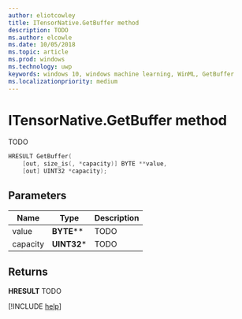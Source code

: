 ```yaml
---
author: eliotcowley
title: ITensorNative.GetBuffer method
description: TODO
ms.author: elcowle
ms.date: 10/05/2018
ms.topic: article
ms.prod: windows
ms.technology: uwp
keywords: windows 10, windows machine learning, WinML, GetBuffer
ms.localizationpriority: medium
---
```


# ITensorNative.GetBuffer method

TODO

```cpp
HRESULT GetBuffer(
    [out, size_is(, *capacity)] BYTE **value, 
    [out] UINT32 *capacity);
```

## Parameters

| Name | Type | Description |
|------|------|-------------|
| value | **BYTE**\*\* | TODO |
| capacity | **UINT32**\* | TODO |

## Returns

**HRESULT**
TODO

[!INCLUDE [help](../includes/get-help.md)]